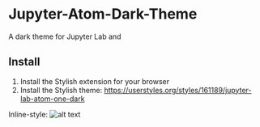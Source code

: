 # Jupyter-Atom-Dark-Theme
A dark theme for Jupyter Lab and 

## Install

1. Install the Stylish extension for your browser
2. Install the Stylish theme: https://userstyles.org/styles/161189/jupyter-lab-atom-one-dark

Inline-style: 
![alt text](https://github.com/BurglarBenson/Jupyter-Atom-Dark-Theme/blob/master/Screenshots/img.PNG "JupyterLab Atom One Dark")
